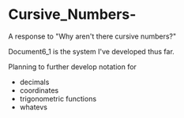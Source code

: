# Cursive_Numbers-
A response to "Why aren't there cursive numbers?"

Document6_1 is the system I've developed thus far.

Planning to further develop notation for
- decimals
- coordinates
- trigonometric functions
- whatevs
